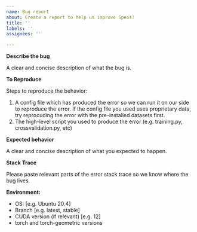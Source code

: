```yaml
---
name: Bug report
about: Create a report to help us improve Speos!
title: ''
labels: ''
assignees: ''

---
```


**Describe the bug**

A clear and concise description of what the bug is.

**To Reproduce**

Steps to reproduce the behavior:
1. A config file which has produced the error so we can run it on our side to reproduce the error. If the config file you used uses proprietary data, try reprocuding the error with the pre-installed datasets first.
2. The high-level script you used to produce the error (e.g. training.py, crossvalidation.py, etc)

**Expected behavior**

A clear and concise description of what you expected to happen.

**Stack Trace**

 Please paste relevant parts of the error stack trace so we know where the bug lives. 

**Environment:**

 - OS: [e.g. Ubuntu 20.4]
 - Branch [e.g. latest, stable]
 - CUDA version (if relevant) [e.g. 12]
 - torch and torch-geometric versions
